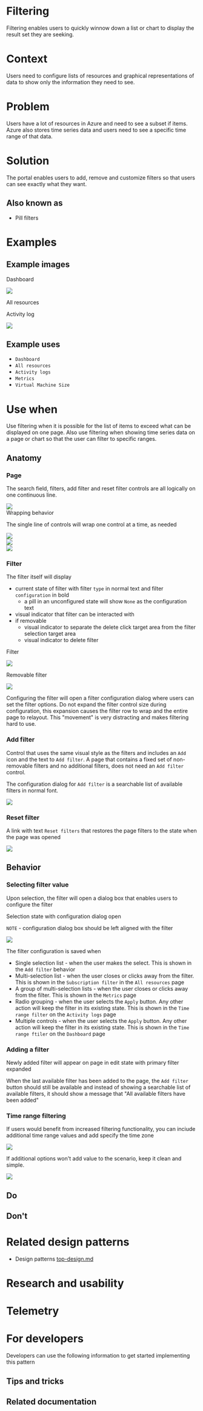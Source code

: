 # Filtering
Filtering enables users to quickly winnow down a list or chart to display the result set they are seeking.

# Context
Users need to configure lists of resources and graphical representations of data to show only the information they need to see.

# Problem
Users have a lot of resources in Azure and need to see a subset if items.  Azure also stores time series data and users need to see a specific time range of that data.

# Solution
The portal enables users to add, remove and customize filters so that users can see exactly what they want.

## Also known as
<!-- Bulleted list of other terms used to describe the solution, if any -->
* Pill filters

# Examples

## Example images
<!-- Include example image of the solution in the portal -->
Dashboard
<div style="max-width:800px">
<img alttext="Full time range" src="../media/design-patterns-page-filtering/dashboard.PNG"  />
</div>

All resources
<!-- TODO UX screenshot of new browse -->

Activity log
<div style="max-width:800px">
<img alttext="Time range" src="../media/design-patterns-page-filtering/activity-log.png"  />
</div>

## Example uses

* `Dashboard` 
* `All resources`
* `Activity logs`
* `Metrics`  
* `Virtual Machine Size`

# Use when
Use filtering when it is possible for the list of items to exceed what can be displayed on one page.  Also use filtering when showing time series data on a page or chart so that the user can filter to specific ranges.

## Anatomy

### Page 
The search field, filters, add filter and reset filter controls are all logically on one continuous line.
<div style="max-width:800px">
<img alttext="Time range" src="../media/design-patterns-page-filtering/anatomy-page.PNG"  />
</div>
Wrapping behavior

The single line of controls will wrap one control at a time, as needed
<div style="max-width:600px">
<img alttext="Time range" src="../media/design-patterns-page-filtering/anatomy-page-wrap-1.PNG"  />
</div>

<div style="max-width:500px">
<img alttext="Time range" src="../media/design-patterns-page-filtering/anatomy-page-wrap-2.PNG"  />
</div>

<div style="max-width:400px">
<img alttext="Time range" src="../media/design-patterns-page-filtering/anatomy-page-wrap-3.PNG"  />
</div>


### Filter 
The filter itself will display
* current state of filter with filter `type` in normal text and filter `configuration` in bold
    * a pill in an unconfigured state will show `None` as the configuration text
* visual indicator that filter can be interacted with
* if removable
    * visual indicator to separate the delete click target area from the filter selection target area
    * visual indicator to delete filter

Filter 
<div style="max-width:200px">
<img alttext="Time range" src="../media/design-patterns-page-filtering/anatomy-filter.PNG"  />
</div>

Removable filter
<div style="max-width:200px">
<img alttext="Time range" src="../media/design-patterns-page-filtering/anatomy-filter-removable.PNG"  />
</div>

Configuring the filter will open a filter configuration dialog where users can set the filter options.  Do not expand the filter control size during configuration, this expansion causes the filter row to wrap and the entire page to relayout.  This "movement" is very distracting and makes filtering hard to use.
<!-- TODO UX get image of filter configuration-->

### Add filter 
Control that uses the same visual style as the filters and includes an `Add` icon and the text to `Add filter`.  A page that contains a fixed set of non-removable filters and no additional filters, does not need an `Add filter` control.

The configuration dialog for `Add filter` is a searchable list of available filters in normal font.
<!-- TODO UX screenshot with correct text style text label should be singular -->
<div style="max-width:200px">
<img alttext="Time range" src="../media/design-patterns-page-filtering/add-filter.PNG"  />
</div>

### Reset filter 
A link with text `Reset filters` that restores the page filters to the state when the page was opened
<div style="max-width:200px">
<img alttext="Time range" src="../media/design-patterns-page-filtering/reset-filters.PNG"  />
</div>


## Behavior
<!-- Description of overall behavior -->
### Selecting filter value
Upon selection, the filter will open a dialog box that enables users to configure the filter

Selection state with configuration dialog open

`NOTE` - configuration dialog box should be left aligned with the filter
<!-- TODO UX screenshot with correct alignment -->
<div style="max-width:400px">
<img alttext="Time range" src="../media/design-patterns-page-filtering/filter-multi-select.PNG"  />
</div>

The filter configuration is saved when
* Single selection list - when the user makes the select.  This is shown in the `Add filter` behavior
* Multi-selection list - when the user closes or clicks away from the filter.  This is shown in the `Subscription filter` in the `All resources` page
* A group of multi-selection lists - when the user closes or clicks away from the filter.  This is shown in the `Metrics` page
* Radio grouping - when the user selects the `Apply` button.  Any other action will keep the filter in its existing state.  This is shown in the `Time range filter` on the `Activity logs` page
* Multiple controls - when the user selects the `Apply` button.  Any other action will keep the filter in its existing state.  This is shown in the `Time range ftiler` on the `Dashboard` page

### Adding a filter
Newly added filter will appear on page in edit state with primary filter expanded

When the last available filter has been added to the page, the `Add filter` button should still be available and instead of showing a searchable list of available filters, it should show a message that "All available filters have been added"

### Time range filtering

If users would benefit from increased filtering functionality, you can inciude additional time range values and add specify the time zone
<div style="max-width:800px">
<img alttext="Full time range" src="../media/design-patterns-page-filtering/filter-time-range-1.PNG"  />
</div>

If additional options won't add value to the scenario, keep it clean and simple. 
<div style="max-width:800px">
<img alttext="Time range" src="../media/design-patterns-page-filtering/filter-time-range-2.PNG"  />
</div>

## Do
<!-- Bulleted list of reminders for best practices-->

## Don't 
<!-- Bulleted list of things to avoid -->

# Related design patterns
<!-- Links to related design patterns.  Always include the link to the readme -->
* Design patterns [top-design.md](top-design.md)

# Research and usability
<!-- Links to the research for the solution -->

# Telemetry
<!-- Links to portal telemetry showing the solution usage -->

# For developers
Developers can use the following information to get started implementing this pattern

## Tips and tricks
<!-- Bulleted list of tips and tricks for developers -->

## Related documentation
<!-- Links to related developer docs -->
